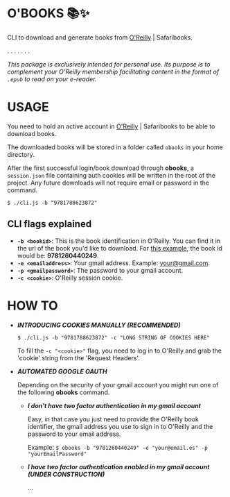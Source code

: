 # O'BOOKS  :books::sparkles:

CLI to download and generate books from [O'Reilly](https://www.oreilly.com/) | Safaribooks.

.
.
.
.
.
.
.

_This package is exclusively intended for personal use. Its purpose is to complement your O'Reilly membership facilitating content in the format of `.epub` to read on your e-reader._

# USAGE

You need to hold an active account in [O'Reilly](https://www.oreilly.com/) | Safaribooks to be able to download books.

The downloaded books will be stored in a folder called `obooks` in your home directory.

After the first successful login/book download through **obooks**, a `session.json` file containing auth cookies will be written in the root of the project. Any future downloads will not require email or password in the command.

`$ ./cli.js -b "9781788623872"`

## **CLI flags explained**

- **`-b <bookid>`**: This is the book identification in O'Reilly. You can find it in the url of the book you'd like to download. For [this example](https://learning.oreilly.com/library/view/java-the-complete/9781260440249/), the book id would be: **9781260440249**.
- **`-e <emailaddress>`**: Your gmail address. Example: your@gmail.com.
- **`-p <gmailpassword>`**: The password to your gmail account.
- **`-c <cookie>`**: O'Reilly session cookie.

# HOW TO

- _**INTRODUCING COOKIES MANUALLY (RECOMMENDED)**_

	`$ ./cli.js -b "9781788623872" -c "LONG STRING OF COOKIES HERE"`

	To fill the `-c "<cookie>"` flag, you need to log in to O'Reilly and grab the 'cookie' string from the 'Request Headers'.

- _**AUTOMATED GOOGLE OAUTH**_

	Depending on the security of your gmail account you might run one of the following **obooks** command.

	- _**I don't have two factor authentication in my gmail account**_

		Easy, in that case you just need to provide the O'Reilly book identifier, the gmail address you use to sign in to O'Reilly and the password to your email address.

		Example:
		`$ obooks -b "9781260440249" -e "your@email.es" -p "yourEmailPassword"`

	-  _**I have two factor authentication enabled in my gmail account (UNDER CONSTRUCTION)**_

		...

